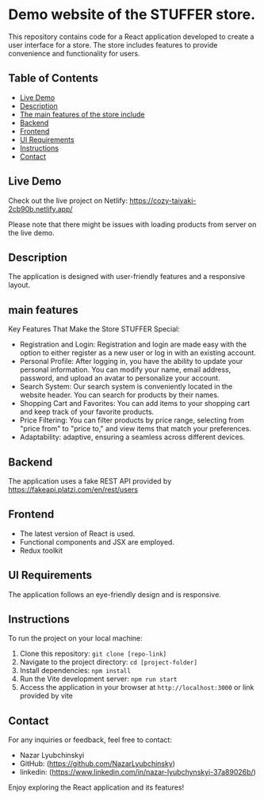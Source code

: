 # Demo website of the STUFFER store.

This repository contains code for a React application developed to create a user interface for a store. The store includes features to provide convenience and functionality for users.

## Table of Contents

- [Live Demo](#live-demo)
- [Description](#description)
- [The main features of the store include](#main-features)
- [Backend](#backend)
- [Frontend](#frontend)
- [UI Requirements](#ui-requirements)
- [Instructions](#instructions)
- [Contact](#contact)

## Live Demo

Check out the live project on Netlify: https://cozy-taiyaki-2cb90b.netlify.app/

Please note that there might be issues with loading products from server on the live demo.


## Description

 The application is designed with user-friendly features and a responsive layout.

## main features

 Key Features That Make the Store STUFFER Special:
- Registration and Login: Registration and login are made easy with the option to either register as a new user or log in with an existing account.
- Personal Profile: After logging in, you have the ability to update your personal information. You can modify your name, email address, password, and upload an avatar to personalize your account.
- Search System: Our search system is conveniently located in the website header. You can search for products by their names.
- Shopping Cart and Favorites: You can add items to your shopping cart and keep track of your favorite products.
- Price Filtering: You can filter products by price range, selecting from "price from" to "price to," and view items that match your preferences.
- Adaptability:  adaptive, ensuring a seamless across different devices.

## Backend

The application uses a fake REST API provided by https://fakeapi.platzi.com/en/rest/users

## Frontend
- The latest version of React is used.
- Functional components and JSX are employed.
- Redux toolkit

## UI Requirements

The application follows an eye-friendly design and is responsive.

## Instructions

To run the project on your local machine:

1. Clone this repository: `git clone [repo-link]`
2. Navigate to the project directory: `cd [project-folder]`
3. Install dependencies: `npm install`
4. Run the Vite development server: `npm run start`
5. Access the application in your browser at `http://localhost:3000` or link provided by vite

## Contact

For any inquiries or feedback, feel free to contact:

- Nazar Lyubchinskyi
- GitHub: (https://github.com/NazarLyubchinsky)
- linkedin: (https://www.linkedin.com/in/nazar-lyubchynskyi-37a89026b/)



Enjoy exploring the React application and its features!

